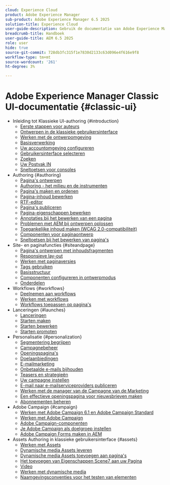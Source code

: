 ```yaml
---
cloud: Experience Cloud
product: Adobe Experience Manager
sub-product: Adobe Experience Manager 6.5 2025
solution-title: Experience Cloud
user-guide-description: Gebruik de documentatie van Adobe Experience Manager 6.5 2025 om te leren hoe het werkt en wat de software voor u kan doen.
breadcrumb-title: Handboek
user-guide-title: AEM 6.5 2025
role: user
hide: true
source-git-commit: 728db3fc315f1e7830d2133c63d096e4f616e9f8
workflow-type: tm+mt
source-wordcount: '261'
ht-degree: 3%

---
```



# Adobe Experience Manager Classic UI-documentatie {#classic-ui}

+ Inleiding tot Klassieke UI-authoring {#introduction}
   + [Eerste stappen voor auteurs](/help/sites-classic-ui-authoring/classic-page-author-first-steps.md)
   + [Ontwerpen in de klassieke gebruikersinterface](/help/sites-classic-ui-authoring/classicui.md)
   + [Werken met de ontwerpomgeving](/help/sites-classic-ui-authoring/author-env.md)
   + [Basisverwerking](/help/sites-classic-ui-authoring/author-env-basic-handling.md)
   + [Uw accountomgeving configureren](/help/sites-classic-ui-authoring/author-env-user-props.md)
   + [Gebruikersinterface selecteren](/help/sites-classic-ui-authoring/author-env-select-ui.md)
   + [Zoeken](/help/sites-classic-ui-authoring/author-env-search.md)
   + [Uw Postvak IN](/help/sites-classic-ui-authoring/author-env-inbox.md)
   + [Sneltoetsen voor consoles](/help/sites-classic-ui-authoring/author-env-keyboard-shortcuts.md)
+ Authoring {#authoring}
   + [Pagina&#39;s ontwerpen](/help/sites-classic-ui-authoring/classic-page-author.md)
   + [Authoring - het milieu en de instrumenten](/help/sites-classic-ui-authoring/classic-page-author-env-tools.md)
   + [Pagina&#39;s maken en ordenen](/help/sites-classic-ui-authoring/classic-page-author-manage-pages.md)
   + [Pagina-inhoud bewerken](/help/sites-classic-ui-authoring/classic-page-author-edit-content.md)
   + [RTF-editor](/help/sites-classic-ui-authoring/classic-page-author-rich-text-editor.md)
   + [Pagina&#39;s publiceren](/help/sites-classic-ui-authoring/classic-page-author-publish-pages.md)
   + [Pagina-eigenschappen bewerken](/help/sites-classic-ui-authoring/classic-page-author-edit-page-properties.md)
   + [Annotaties bij het bewerken van een pagina](/help/sites-classic-ui-authoring/classic-page-author-annotations.md)
   + [Problemen met AEM bij ontwerpen oplossen](/help/sites-classic-ui-authoring/classic-page-author-troubleshooting.md)
   + [Toegankelijke inhoud maken (WCAG 2.0-compatibiliteit)](/help/sites-classic-ui-authoring/classic-page-author-accessible-content.md)
   + [Componenten voor paginaontwerp](/help/sites-classic-ui-authoring/classic-page-author-edit-mode.md)
   + [Sneltoetsen bij het bewerken van pagina&#39;s](/help/sites-classic-ui-authoring/classic-page-author-keyboard-shortcuts.md)
+ Site- en paginafuncties {#siteandpage}
   + [Pagina&#39;s ontwerpen met inhoudsfragmenten](/help/sites-classic-ui-authoring/classic-page-author-content-fragments.md)
   + [Responsieve lay-out](/help/sites-classic-ui-authoring/classic-page-author-responsive-layout.md)
   + [Werken met paginaversies](/help/sites-classic-ui-authoring/classic-page-author-work-with-versions.md)
   + [Tags gebruiken](/help/sites-classic-ui-authoring/classic-feature-tags.md)
   + [Basisstructuur](/help/sites-classic-ui-authoring/classic-feature-scaffolding.md)
   + [Componenten configureren in ontwerpmodus](/help/sites-classic-ui-authoring/classic-page-author-design-mode.md)
   + [Onderdelen](/help/sites-classic-ui-authoring/classic-page-author-default-components.md)
+ Workflows {#workflows}
   + [Deelnemen aan workflows](/help/sites-classic-ui-authoring/classic-workflows-participating.md)
   + [Werken met workflows](/help/sites-classic-ui-authoring/classic-workflows.md)
   + [Workflows toepassen op pagina&#39;s](/help/sites-classic-ui-authoring/classic-workflows-applying.md)
+ Lanceringen {#launches}
   + [Lanceringen](/help/sites-classic-ui-authoring/classic-launches.md)
   + [Starten maken](/help/sites-classic-ui-authoring/classic-launches-creating.md)
   + [Starten bewerken](/help/sites-classic-ui-authoring/classic-launches-editing.md)
   + [Starten promoten](/help/sites-classic-ui-authoring/classic-launches-promoting.md)
+ Personalisatie {#personalization}
   + [Segmentering begrijpen](/help/sites-classic-ui-authoring/classic-personalization-campaigns-segmentation.md)
   + [Campagnebeheer](/help/sites-classic-ui-authoring/classic-personalization-campaigns.md)
   + [Openingspagina&#39;s](/help/sites-classic-ui-authoring/classic-personalization-campaigns-landingpage.md)
   + [Doelaanbiedingen](/help/sites-classic-ui-authoring/classic-personalization-campaigns-target-offers.md)
   + [E-mailmarketing](/help/sites-classic-ui-authoring/classic-personalization-campaigns-email.md)
   + [Onbetaalde e-mails bijhouden](/help/sites-classic-ui-authoring/classic-personalization-campaigns-email-tracking-bounces.md)
   + [Teasers en strategieën](/help/sites-classic-ui-authoring/classic-personalization-campaigns-teasers-strategy.md)
   + [Uw campagne instellen](/help/sites-classic-ui-authoring/classic-personalization-campaigns-setting-up-your.md)
   + [E-mail naar e-mailserviceproviders publiceren](/help/sites-classic-ui-authoring/classic-personalization-campaigns-email-newsletters.md)
   + [Werken met de manager van de Campagne van de Marketing](/help/sites-classic-ui-authoring/classic-personalization-campaigns-mktg-manager.md)
   + [Een effectieve openingspagina voor nieuwsbrieven maken](/help/sites-classic-ui-authoring/classic-personalization-campaigns-email-landingpage.md)
   + [Abonnementen beheren](/help/sites-classic-ui-authoring/classic-personalization-campaigns-email-subscriptions.md)
+ Adobe Campaign {#campaign}
   + [Werken met Adobe Campaign 6.1 en Adobe Campaign Standard](/help/sites-classic-ui-authoring/classic-personalization-ac-campaign.md)
   + [Werken met Adobe Campaign](/help/sites-classic-ui-authoring/classic-personalization-ac.md)
   + [Adobe Campaign-componenten](/help/sites-classic-ui-authoring/classic-personalization-ac-components.md)
   + [Je Adobe Campaign als doelgroep instellen](/help/sites-classic-ui-authoring/classic-personalization-ac-target.md)
   + [Adobe Campaign Forms maken in AEM](/help/sites-classic-ui-authoring/classic-personalization-ac-forms.md)
+ Assets Authoring in klassieke gebruikersinterface {#assets}
   + [Werken met Assets](/help/sites-classic-ui-authoring/classicui-assets.md)
   + [Dynamische media Assets leveren](/help/sites-classic-ui-authoring/dynamic-media-assets-delivering.md)
   + [Dynamische media Assets toevoegen aan pagina&#39;s](/help/sites-classic-ui-authoring/dynamic-media-assets-adding-to-page.md)
   + [Het toevoegen van Eigenschappen Scene7 aan uw Pagina](/help/sites-classic-ui-authoring/manage-assets-classic-s7.md)
   + [Video](/help/sites-classic-ui-authoring/manage-assets-classic-s7-video.md)
   + [Werken met dynamische media](/help/sites-classic-ui-authoring/dynamic-media-assets.md)
   + [Naamgevingsconventies voor het testen van elementen](/help/sites-classic-ui-authoring/asset-naming-conventions.md)
